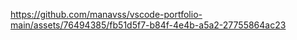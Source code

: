 
https://github.com/manavss/vscode-portfolio-main/assets/76494385/fb51d5f7-b84f-4e4b-a5a2-27755864ac23

